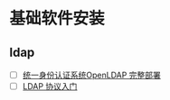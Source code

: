 # 基础软件安装
## ldap
- [ ] [统一身份认证系统OpenLDAP 完整部署](https://zhuanlan.zhihu.com/p/532447126)
- [ ] [LDAP 协议入门](https://zhuanlan.zhihu.com/p/147768058)